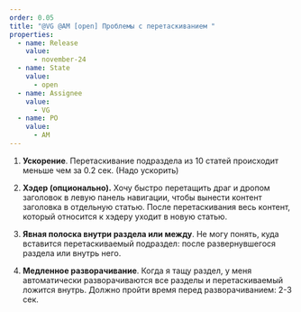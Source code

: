 ```yaml
---
order: 0.05
title: "@VG @AM [open] Проблемы с перетаскиванием "
properties:
  - name: Release
    value:
      - november-24
  - name: State
    value:
      - open
  - name: Assignee
    value:
      - VG
  - name: PO
    value:
      - AM
---
```


1. **Ускорение**. Перетаскивание подраздела из 10 статей происходит меньше чем за 0.2 сек. (Надо ускорить)

2. **Хэдер (опционально).** Хочу быстро перетащить драг и дропом заголовок в левую панель навигации, чтобы вынести контент заголовка в отдельную статью. После перетаскивания весь контент, который относится к хэдеру уходит в новую статью.

3. **Явная полоска внутри раздела или между**. Не могу понять, куда вставится перетаскиваемый подраздел: после развернувшегося раздела или внутрь него.

4. **Медленное разворачивание**. Когда я тащу раздел, у меня автоматически разворачиваются все разделы и перетаскиваемый ложится внутрь. Должно пройти время перед разворачиванием: 2-3 сек.